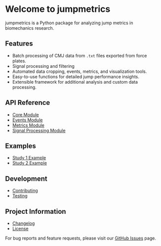 # Welcome to jumpmetrics

jumpmetrics is a Python package for analyzing jump metrics in biomechanics research.

## Features
- Batch processing of CMJ data from `.txt` files exported from force plates.
- Signal processing and filtering
- Automated data cropping, events, metrics, and visualization tools.
- Easy-to-use functions for detailed jump performance insights.
- Extensible framework for additional analysis and custom data processing.
<!--
## Getting Started

- [Installation](user-guide/installation.md)
- [Quick Start Guide](user-guide/quickstart.md)

## User Guide

- [Data Processing](user-guide/data-processing.md)
- [Event Detection](user-guide/event-detection.md)
- [Metric Calculation](user-guide/metric-calculation.md)
-->
## API Reference

- [Core Module](api/core.md)
- [Events Module](api/events.md)
- [Metrics Module](api/metrics.md)
- [Signal Processing Module](api/signal_processing.md)

## Examples

- [Study 1 Example](examples/study1_example.md)
- [Study 2 Example](examples/study2_example.md)

## Development

- [Contributing](development/contributing.md)
- [Testing](development/testing.md)

## Project Information

- [Changelog](changelog.md)
- [License](https://github.com/stevenhirsch/jumpmetrics/blob/main/LICENSE)

For bug reports and feature requests, please visit our [GitHub Issues](https://github.com/stevenhirsch/jumpmetrics/issues) page.